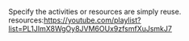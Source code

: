 Specify the activities or resources are  simply reuse.
resources:https://youtube.com/playlist?list=PL1JImX8WgOy8JVM6OUx9zfsmfXuJsmkJ7
